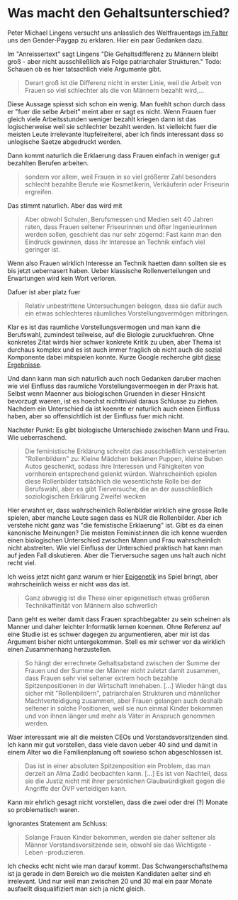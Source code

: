 # Was macht den Gehaltsunterschied?

Peter Michael Lingens versucht uns anlasslich des Weltfrauentags [im Falter](https://www.falter.at/zeitung/20210310/was-macht-den-gehaltsunterschied/_67f19c86bd) uns den Gender-Paygap zu erklaren. 
Hier ein paar Gedanken dazu.

Im "Anreissertext" sagt Lingens "Die Gehaltsdifferenz zu Männern bleibt groß - aber nicht ausschließlich als Folge patriarchaler Strukturen."
Todo: Schauen ob es hier tatsachlich viele Argumente gibt.

> Derart groß ist die Differenz nicht in erster Linie, weil die Arbeit von Frauen so viel schlechter als die von Männern bezahlt wird,...

Diese Aussage spiesst sich schon ein wenig. Man fuehlt schon durch dass er "fuer die selbe Arbeit" meint aber er sagt es nicht.
Wenn Frauen fuer gleich viele Arbeitsstunden weniger bezahlt kriegen dann ist das logischerweise weil sie schlechter bezahlt werden.
Ist vielleicht fuer die meisten Leute irrelevante Itupfelreiterei, aber ich finds interessant dass so unlogische Saetze abgedruckt werden.

Dann kommt naturlich die Erklaerung dass Frauen einfach in weniger gut bezahlten Berufen arbeiten.
> sondern vor allem, weil Frauen in so viel größerer Zahl besonders schlecht bezahlte Berufe wie Kosmetikerin, Verkäuferin oder Friseurin ergreifen.

Das stimmt naturlich. Aber das wird mit 
> Aber obwohl Schulen, Berufsmessen und Medien seit 40 Jahren raten, dass Frauen seltener Friseurinnen und öfter Ingenieurinnen werden sollen,
> geschieht das nur sehr zögernd: Fast kann man den Eindruck gewinnen, dass ihr Interesse an Technik einfach viel geringer ist.

Wenn also Frauen wirklich Interesse an Technik haetten dann sollten sie es bis jetzt uebernasert haben. 
Ueber klassische Rollenverteilungen und Erwartungen wird kein Wort verloren.

Dafuer ist aber platz fuer 
> Relativ unbestrittene Untersuchungen belegen, dass sie dafür auch ein etwas schlechteres räumliches Vorstellungsvermögen mitbringen.

Klar es ist das raumliche Vorstellungsvermogen und man kann die Berufswahl, zumindest teilweise, auf die Biologie zuruckfuehren.
Ohne konkretes Zitat wirds hier schwer konkrete Kritik zu uben, aber Thema ist durchaus komplex und es ist auch immer fraglich
ob nicht auch die sozial Komponente dabei mitspielen konnte. Kurze Google recherche gibt [diese](https://www.spiegel.de/wissenschaft/mensch/raeumliches-denken-erziehung-macht-maenner-zu-einparkhelden-a-783365.html) [Ergebnisse](https://www.spektrum.de/magazin/geschlechtsunterschiede-im-raeumlichen-vorstellungsvermoegen/824195). 

Und dann kann man sich naturlich auch noch Gedanken daruber machen wie viel Einfluss das raumliche Vorstellungsvermoegen in der Praxis hat.
Selbst wenn Maenner aus biologischen Gruenden in dieser Hinsicht bevorzugt waeren, ist es hoechst nichttrivial daraus Schlusse zu ziehen.
Nachdem ein Unterschied da ist koennte er naturlich auch einen Einfluss haben, aber so offensichtlich ist der Einfluss fuer mich nicht.

Nachster Punkt: Es gibt biologische Unterschiede zwischen Mann und Frau. Wie ueberraschend.

> Die feministische Erklärung schreibt das ausschließlich versteinerten "Rollenbildern" zu: Kleine Mädchen bekämen Puppen, kleine Buben Autos geschenkt, sodass ihre Interessen und Fähigkeiten von vornherein entsprechend gelenkt würden. Wahrscheinlich spielen diese Rollenbilder tatsächlich die wesentlichste Rolle bei der Berufswahl, aber es gibt Tierversuche, die an der ausschließlich soziologischen Erklärung Zweifel wecken
 
Hier erwahnt er, dass wahrscheinlich Rollenbilder wirklich eine grosse Rolle spielen, aber manche Leute sagen dass es NUR die Rollenbilder.
Aber ich verstehe nicht ganz was "die femistische Erklaerung" ist. Gibt es da einen kanonische Meinungen? 
Die meisten Feminist:innen die ich kenne wuerden einen biologischen Unterschied zwischen Mann und Frau wahrscheinlich nicht abstreiten. 
Wie viel Einfluss der Unterschied praktisch hat kann man auf jeden Fall diskutieren. Aber die Tierversuche sagen uns halt auch nicht recht viel. 

Ich weiss jetzt nicht ganz warum er hier [Epigenetik](https://de.wikipedia.org/wiki/Epigenetik) ins Spiel bringt, aber wahrscheinlich weiss er nicht was das ist.
> Ganz abwegig ist die These einer epigenetisch etwas größeren Technikaffinität von Männern also schwerlich

Dann geht es weiter damit dass Frauen sprachbegabter zu sein scheinen als Manner und daher leichter Informatik lernen koennen.
Ohne Referenz auf eine Studie ist es schwer dagegen zu argumentieren, aber mir ist das Argument bisher nicht untergekommen.
Stell es mir schwer vor da wirklich einen Zusammenhang herzustellen.

> So hängt der errechnete Gehaltsabstand zwischen der Summe der Frauen und der Summe der Männer nicht zuletzt damit zusammen, dass Frauen sehr viel seltener extrem hoch bezahlte Spitzenpositionen in der Wirtschaft innehaben. [...] Wieder hängt das sicher mit "Rollenbildern", patriarchalen Strukturen und männlicher Machtverteidigung zusammen, aber Frauen gelangen auch deshalb seltener in solche Positionen, weil sie nun einmal Kinder bekommen und von ihnen länger und mehr als Väter in Anspruch genommen werden.

Waer interessant wie alt die meisten CEOs und Vorstandsvorsitzenden sind. Ich kann mir gut vorstellen, dass viele davon ueber 40 sind und damit 
in einem Alter wo die Familienplanung oft sowieso schon abgeschlossen ist. 

> Das ist in einer absoluten Spitzenposition ein Problem, das man derzeit an Alma Zadić beobachten kann. [...] Es ist von Nachteil, dass sie die Justiz nicht mit ihrer persönlichen Glaubwürdigkeit gegen die Angriffe der ÖVP verteidigen kann. 

Kann mir ehrlich gesagt nicht vorstellen, dass die zwei oder drei (?) Monate so problematisch waren. 

Ignorantes Statement am Schluss:
> Solange Frauen Kinder bekommen, werden sie daher seltener als Männer Vorstandsvorsitzende sein, obwohl sie das Wichtigste - Leben -produzieren.

Ich checks echt nicht wie man darauf kommt. Das Schwangerschaftsthema ist ja gerade in dem Bereich wo die meisten Kandidaten aelter sind eh irrelevant.
Und nur weil man zwischen 20 und 30 mal ein paar Monate ausfaellt disqualifiziert man sich ja nicht gleich.
